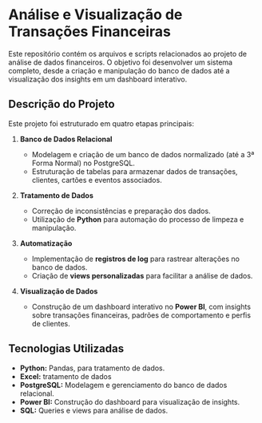 # **Análise e Visualização de Transações Financeiras**

Este repositório contém os arquivos e scripts relacionados ao projeto de análise de dados financeiros. O objetivo foi desenvolver um sistema completo, desde a criação e manipulação do banco de dados até a visualização dos insights em um dashboard interativo.

## **Descrição do Projeto**

Este projeto foi estruturado em quatro etapas principais:

1. **Banco de Dados Relacional**  
   - Modelagem e criação de um banco de dados normalizado (até a 3ª Forma Normal) no PostgreSQL.  
   - Estruturação de tabelas para armazenar dados de transações, clientes, cartões e eventos associados.  

2. **Tratamento de Dados**  
   - Correção de inconsistências e preparação dos dados.  
   - Utilização de **Python** para automação do processo de limpeza e manipulação.  

3. **Automatização**  
   - Implementação de **registros de log** para rastrear alterações no banco de dados.  
   - Criação de **views personalizadas** para facilitar a análise de dados.  

4. **Visualização de Dados**  
   - Construção de um dashboard interativo no **Power BI**, com insights sobre transações financeiras, padrões de comportamento e perfis de clientes.  

## **Tecnologias Utilizadas**

- **Python:** Pandas, para tratamento de dados.
- **Excel:** tratamento de dados 
- **PostgreSQL:** Modelagem e gerenciamento do banco de dados relacional.  
- **Power BI:** Construção do dashboard para visualização de insights.  
- **SQL:** Queries e views para análise de dados.  


